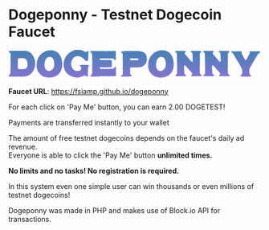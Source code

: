 # Dogeponny - Testnet Dogecoin Faucet

![alt tag](https://raw.githubusercontent.com/fsiamp/dogeponny/master/assets/image.png)

<b>Faucet URL</b>: https://fsiamp.github.io/dogeponny

For each click on 'Pay Me' button, you can earn 2.00 DOGETEST!

Payments are transferred instantly to your wallet<br>

The amount of free testnet dogecoins depends on the faucet's daily ad revenue.<br>
Everyone is able to click the 'Pay Me' button <b>unlimited times.</b><br>

<b>No limits and no tasks! No registration is required.</b><br>

In this system even one simple user can win thousands or even millions of testnet dogecoins!

Dogeponny was made in PHP and makes use of Block.io API for transactions.
